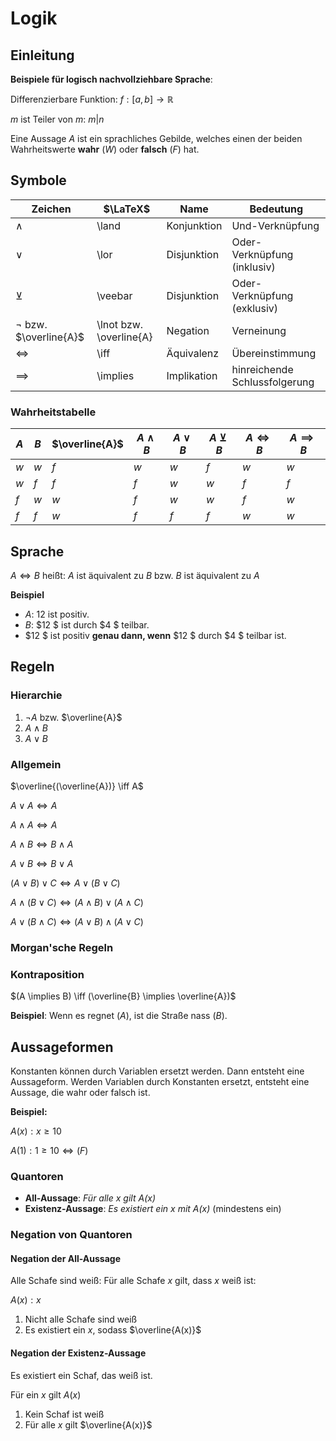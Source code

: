 # Logik

## Einleitung

**Beispiele für logisch nachvollziehbare Sprache**:

Differenzierbare Funktion:
$f: [a,b] \to \mathbb{R}$

$m$ ist Teiler von $m$: $m|n$

Eine Aussage $A$ ist ein sprachliches Gebilde, welches einen der beiden Wahrheitswerte **wahr** ($W$) oder
**falsch** ($F$) hat.

## Symbole

| Zeichen                     | $\LaTeX$                | Name        | Bedeutung                     |
|-----------------------------|-------------------------|-------------|-------------------------------|
| $\land$                     | \land                   | Konjunktion | Und-Verknüpfung               |
| $\lor$                      | \lor                    | Disjunktion | Oder-Verknüpfung (inklusiv)   |
| $\veebar$                   | \veebar                 | Disjunktion | Oder-Verknüpfung (exklusiv)   |
| $\lnot$ bzw. $\overline{A}$ | \lnot bzw. \overline{A} | Negation    | Verneinung                    |
| $\iff$                      | \iff                    | Äquivalenz  | Übereinstimmung               |
| $\implies$                  | \implies                | Implikation | hinreichende Schlussfolgerung |

### Wahrheitstabelle

| $A$ | $B$ | $\overline{A}$ | $A \land B$ | $A \lor B$ | $A \veebar B$ | $A \iff B$ | $A \implies B$ |
|-----|-----|----------------|-------------|------------|---------------|------------|----------------|
| $w$ | $w$ | $f$            | $w$         | $w$        | $f$           | $w$        | $w$            |
| $w$ | $f$ | $f$            | $f$         | $w$        | $w$           | $f$        | $f$            |
| $f$ | $w$ | $w$            | $f$         | $w$        | $w$           | $f$        | $w$            |
| $f$ | $f$ | $w$            | $f$         | $f$        | $f$           | $w$        | $w$            |

## Sprache

$A \iff B$ heißt: $A$ ist äquivalent zu $B$ bzw. $B$ ist äquivalent zu $A$

**Beispiel**

- $A$: $12$ ist positiv.
- $B$: $12 $ ist durch $4 $ teilbar.
- $12 $ ist positiv **genau dann, wenn** $12 $ durch $4 $ teilbar ist.

## Regeln

### Hierarchie

1. $\lnot A$ bzw. $\overline{A}$
2. $A \land B$
3. $A \lor B$

### Allgemein

$\overline{(\overline{A})} \iff A$

$A \lor A \iff A$

$A \land A \iff A$

$A \land B \iff B \land A$

$A \lor B \iff B \lor A$

$(A \lor B) \lor C \iff A \lor (B \lor C)$

$A \land (B \lor C) \iff (A \land B) \lor (A \land C)$

$A \lor (B \land C) \iff (A \lor B) \land (A \lor C)$

### Morgan'sche Regeln



### Kontraposition

$(A \implies B) \iff (\overline{B} \implies \overline{A})$

**Beispiel**: Wenn es regnet ($A$), ist die Straße nass ($B$).

## Aussageformen

Konstanten können durch Variablen ersetzt werden. Dann entsteht eine Aussageform. Werden Variablen
durch Konstanten ersetzt, entsteht eine Aussage, die wahr oder falsch ist.

**Beispiel:**

$A(x): x \geq 10$

$A(1): 1 \geq 10 \iff (F)$

### Quantoren

- **All-Aussage**: *Für alle $x$ gilt $A(x)$*
- **Existenz-Aussage**: *Es existiert ein $x$ mit $A(x)$* (mindestens ein)

### Negation von Quantoren

#### Negation der All-Aussage

Alle Schafe sind weiß: Für alle Schafe $x$ gilt, dass $x$ weiß ist:

$A(x): x$

1. Nicht alle Schafe sind weiß
2. Es existiert ein $x$, sodass $\overline{A(x)}$

#### Negation der Existenz-Aussage

Es existiert ein Schaf, das weiß ist.

Für ein $x$ gilt $A(x)$

1. Kein Schaf ist weiß
2. Für alle $x$ gilt $\overline{A(x)}$